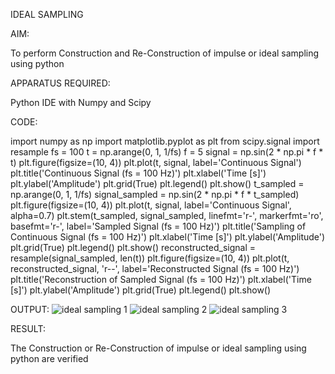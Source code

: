 IDEAL SAMPLING

AIM:

To perform Construction and Re-Construction of impulse or ideal sampling using python

APPARATUS REQUIRED:

Python IDE with Numpy and Scipy

CODE:

import numpy as np
import matplotlib.pyplot as plt
from scipy.signal import resample
fs = 100
t = np.arange(0, 1, 1/fs) 
f = 5
signal = np.sin(2 * np.pi * f * t)
plt.figure(figsize=(10, 4))
plt.plot(t, signal, label='Continuous Signal')
plt.title('Continuous Signal (fs = 100 Hz)')
plt.xlabel('Time [s]')
plt.ylabel('Amplitude')
plt.grid(True)
plt.legend()
plt.show()
t_sampled = np.arange(0, 1, 1/fs)
signal_sampled = np.sin(2 * np.pi * f * t_sampled)
plt.figure(figsize=(10, 4))
plt.plot(t, signal, label='Continuous Signal', alpha=0.7)
plt.stem(t_sampled, signal_sampled, linefmt='r-', markerfmt='ro', basefmt='r-', label='Sampled Signal (fs = 100 Hz)')
plt.title('Sampling of Continuous Signal (fs = 100 Hz)')
plt.xlabel('Time [s]')
plt.ylabel('Amplitude')
plt.grid(True)
plt.legend()
plt.show()
reconstructed_signal = resample(signal_sampled, len(t))
plt.figure(figsize=(10, 4))
plt.plot(t, reconstructed_signal, 'r--', label='Reconstructed Signal (fs = 100 Hz)')
plt.title('Reconstruction of Sampled Signal (fs = 100 Hz)')
plt.xlabel('Time [s]')
plt.ylabel('Amplitude')
plt.grid(True)
plt.legend()
plt.show()

OUTPUT:
![ideal sampling 1](https://github.com/user-attachments/assets/601cf20a-75f3-4149-873e-90f9ee08e4f2)
![ideal sampling 2](https://github.com/user-attachments/assets/45344ff9-4877-4bfa-8abb-1109a86900c8)
![ideal sampling 3](https://github.com/user-attachments/assets/995c1f15-d04c-411e-8cae-bb98b5e359bd)

RESULT:

The Construction or Re-Construction of impulse or ideal sampling using python are verified
